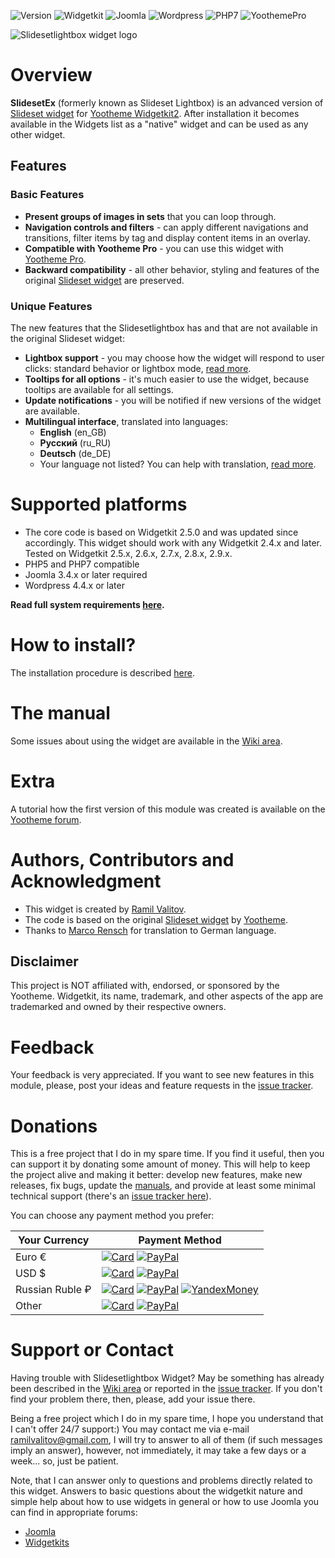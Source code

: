 ![Version](https://img.shields.io/badge/Release-v1.2.1-green.svg?style=flat) ![Widgetkit](https://img.shields.io/badge/Widgetkit-v2.4.x+-green.svg?style=flat) ![Joomla](https://img.shields.io/badge/Joomla!-v3.4.x+-yellow.svg?style=flat) ![Wordpress](https://img.shields.io/badge/Wordpress-v4.4.x+-yellow.svg?style=flat) ![PHP7](https://img.shields.io/badge/PHP7-compatible-blue.svg?style=flat) ![YoothemePro](https://img.shields.io/badge/YoothemePro-compatible-blue.svg?style=flat)

![Slidesetlightbox widget logo](https://raw.githubusercontent.com/wiki/rvalitov/widgetkit-slidesetlightbox/images/logo.png)
# Overview
**SlidesetEx** (formerly known as Slideset Lightbox) is an advanced version of [Slideset widget](http://yootheme.com/demo/widgetkit/joomla/index.php/home/slideset) for [Yootheme Widgetkit2](https://yootheme.com/widgetkit). After installation it becomes available in the Widgets list as a "native" widget and can be used as any other widget.

## Features
### Basic Features
* **Present groups of images in sets** that you can loop through.
* **Navigation controls and filters** - can apply different navigations and transitions, filter items by tag and display content items in an overlay.
* **Compatible with Yootheme Pro** - you can use this widget with [Yootheme Pro](https://yootheme.com/pro/).
* **Backward compatibility** - all other behavior, styling and features of the original [Slideset widget](http://yootheme.com/demo/widgetkit/joomla/index.php/home/slideset) are preserved.

### Unique Features
The new features that the Slidesetlightbox has and that are not available in the original Slideset widget:

* **Lightbox support** - you may choose how the widget will respond to user clicks: standard behavior or lightbox mode, [read more](https://github.com/rvalitov/widgetkit-slidesetlightbox/wiki/Lightbox-mode).
* **Tooltips for all options** - it's much easier to use the widget, because tooltips are available for all settings.
* **Update notifications** - you will be notified if new versions of the widget are available.
* **Multilingual interface**, translated into languages:
	* **English** (en_GB)
	* **Русский** (ru_RU)
	* **Deutsch** (de_DE)
	* Your language not listed? You can help with translation, [read more](https://github.com/rvalitov/widgetkit-slidesetlightbox/wiki/Translation-issues).

# Supported platforms
* The core code is based on Widgetkit 2.5.0 and was updated since accordingly. This widget should work with any Widgetkit 2.4.x and later. Tested on Widgetkit 2.5.x, 2.6.x, 2.7.x, 2.8.x, 2.9.x.
* PHP5 and PHP7 compatible
* Joomla 3.4.x or later required
* Wordpress 4.4.x or later

**Read full system requirements [here](https://github.com/rvalitov/widgetkit-slidesetlightbox/wiki/System-requirements).** 

# How to install?
The installation procedure is described [here](https://github.com/rvalitov/widgetkit-slidesetlightbox/wiki/How-to-install).

# The manual
Some issues about using the widget are available in the [Wiki area](https://github.com/rvalitov/widgetkit-slidesetlightbox/wiki).

# Extra
A tutorial how the first version of this module was created is available on the [Yootheme forum](https://yootheme.com/support/question/85422).

# Authors, Contributors and Acknowledgment
* This widget is created by [Ramil Valitov](http://www.valitov.me).
* The code is based on the original [Slideset widget](http://yootheme.com/demo/widgetkit/joomla/index.php/home/slideset) by [Yootheme](http://yootheme.com/).
* Thanks to [Marco Rensch](https://github.com/marcorensch) for translation to German language.

## Disclaimer
This project is NOT affiliated with, endorsed, or sponsored by the Yootheme. Widgetkit, its name, trademark, and other aspects of the app are trademarked and owned by their respective owners.

# Feedback
Your feedback is very appreciated. If you want to see new features in this module, please, post your ideas and feature requests in the [issue tracker](https://github.com/rvalitov/widgetkit-slidesetlightbox/issues).

# Donations
This is a free project that I do in my spare time. If you find it useful, then you can support it by donating some amount of money. This will help to keep the project alive and making it better: develop new features, make new releases, fix bugs, update the [manuals](https://github.com/rvalitov/widgetkit-slidesetlightbox/wiki), and provide at least some minimal technical support (there's an [issue tracker here](https://github.com/rvalitov/widgetkit-slidesetlightbox/issues)).

You can choose any payment method you prefer:

Your Currency | Payment Method
------------ | -------------
Euro € | [![Card](https://img.shields.io/badge/EURO-Debit/Credit%20Card-6f202b.svg?style=flat)](https://www.paypal.com/cgi-bin/webscr?cmd=_s-xclick&hosted_button_id=BJJF3E6DBRYHA) [![PayPal](https://img.shields.io/badge/EURO-PayPal-blue.svg?style=flat)](https://www.paypal.me/valitov/0eur) 
USD $ | [![Card](https://img.shields.io/badge/USD-Debit/Credit%20Card-6f202b.svg?style=flat)](https://www.paypal.com/cgi-bin/webscr?cmd=_s-xclick&hosted_button_id=B8VMNU7SEAU8J) [![PayPal](https://img.shields.io/badge/USD-PayPal-blue.svg?style=flat)](https://www.paypal.me/valitov/0usd) 
Russian Ruble ₽ | [![Card](https://img.shields.io/badge/RUB-Debit/Credit%20Card-6f202b.svg?style=flat)](https://money.yandex.ru/to/410011424143476) [![PayPal](https://img.shields.io/badge/RUB-PayPal-blue.svg?style=flat)](https://www.paypal.me/valitov/0rub) [![YandexMoney](https://img.shields.io/badge/RUB-YandexMoney-5b0d56.svg?style=flat)](https://money.yandex.ru/to/410011424143476)
Other | [![Card](https://img.shields.io/badge/OTHER-Debit/Credit%20Card-6f202b.svg?style=flat)](https://www.paypal.com/cgi-bin/webscr?cmd=_s-xclick&hosted_button_id=BJJF3E6DBRYHA) [![PayPal](https://img.shields.io/badge/OTHER-PayPal-blue.svg?style=flat)](https://www.paypal.me/valitov)

# Support or Contact
Having trouble with Slidesetlightbox Widget? May be something has already been described in the [Wiki area](https://github.com/rvalitov/widgetkit-slidesetlightbox/wiki) or reported in the [issue tracker](https://github.com/rvalitov/widgetkit-slidesetlightbox/issues). If you don't find your problem there, then, please, add your issue there. 

Being a free project which I do in my spare time, I hope you understand that I can't offer 24/7 support:) You may contact me via e-mail ramilvalitov@gmail.com, I will try to answer to all of them (if such messages imply an answer), however, not immediately, it may take a few days or a week... so, just be patient. 

Note, that I can answer only to questions and problems directly related to this widget. Answers to basic questions about the widgetkit nature and simple help about how to use widgets in general or how to use Joomla you can find in appropriate forums:

* [Joomla](http://forum.joomla.org/)
* [Widgetkits](https://yootheme.com/support)
